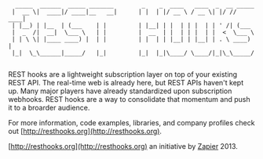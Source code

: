 ```
  _____  ______  _____ _______        _    _  ____   ____  _  __ _____ 
 |  __ \|  ____|/ ____|__   __|      | |  | |/ __ \ / __ \| |/ // ____|
 | |__) | |__  | (___    | |         | |__| | |  | | |  | | ' /| (___  
 |  _  /|  __|  \___ \   | |         |  __  | |  | | |  | |  <  \___ \ 
 | | \ \| |____ ____) |  | |         | |  | | |__| | |__| | . \ ____) |
 |_|  \_\______|_____/   |_|         |_|  |_|\____/ \____/|_|\_\_____/ 
  
```                                                               

REST hooks are a lightweight subscription layer on top of your existing REST API. The real-time web is already here, but REST APIs haven't kept up. Many major players have already standardized upon subscription webhooks. REST hooks are a way to consolidate that momentum and push it to a broarder audience.

For more information, code examples, libraries, and company profiles check out [http://resthooks.org](http://resthooks.org).

[http://resthooks.org](http://resthooks.org) an initiative by [Zapier](https://zapier.com) 2013.
